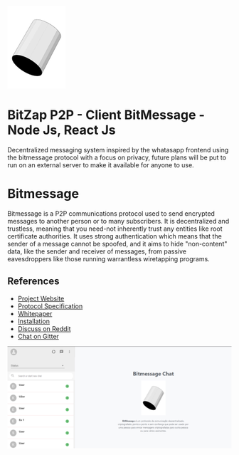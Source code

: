 <img src="https://github.com/Rafael-Abne/BitZapP2P/blob/master/src/images/logo-bitmessage.png" />

BitZap P2P - Client BitMessage - Node Js, React Js
============

Decentralized messaging system inspired by the whatasapp frontend using the bitmessage protocol with a focus on privacy, future plans will be put to run on an external server to make it available for anyone to use.

Bitmessage
============

Bitmessage is a P2P communications protocol used to send encrypted messages to another person or to many subscribers. It is decentralized and trustless, meaning that you need-not inherently trust any entities like root certificate authorities. It uses strong authentication which means that the sender of a message cannot be spoofed, and it aims to hide "non-content" data, like the sender and receiver of messages, from passive eavesdroppers like those running warrantless wiretapping programs.

References
----------
* [Project Website](https://bitmessage.org)
* [Protocol Specification](https://bitmessage.org/wiki/Protocol_specification)
* [Whitepaper](https://bitmessage.org/bitmessage.pdf)
* [Installation](https://bitmessage.org/wiki/Compiling_instructions)
* [Discuss on Reddit](https://www.reddit.com/r/bitmessage)
* [Chat on Gitter](https://gitter.im/Bitmessage/PyBitmessage)

<img src="https://github.com/Rafael-Abne/BitZapP2P/blob/master/Captura_de_Tela_(1100).png" />
